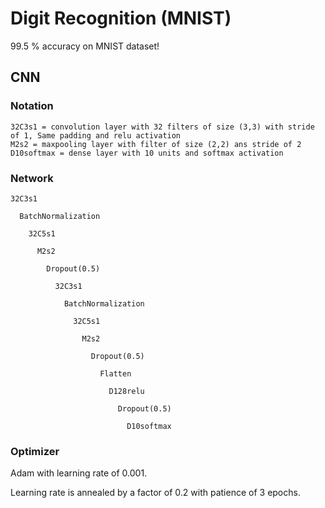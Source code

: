 # Digit Recognition (MNIST)
99.5 % accuracy on MNIST dataset!

## CNN

### Notation

```
32C3s1 = convolution layer with 32 filters of size (3,3) with stride of 1, Same padding and relu activation
M2s2 = maxpooling layer with filter of size (2,2) ans stride of 2
D10softmax = dense layer with 10 units and softmax activation
```

### Network

```
32C3s1 

  BatchNormalization 
  
    32C5s1 
    
      M2s2 
      
        Dropout(0.5) 
        
          32C3s1
          
            BatchNormalization
            
              32C5s1 
              
                M2s2 
                
                  Dropout(0.5)
                  
                    Flatten
                    
                      D128relu
                      
                        Dropout(0.5)
                        
                          D10softmax
```              
 ### Optimizer
 
 Adam with learning rate of 0.001. 
 
 Learning rate is annealed by a factor of 0.2 with patience of 3 epochs.
 
 
